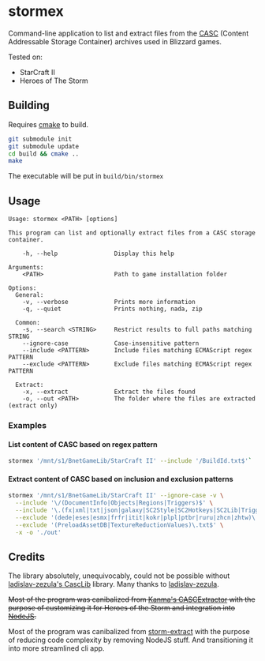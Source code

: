# stormex

Command-line application to list and extract files from the [CASC](https://wowdev.wiki/CASC) (Content
Addressable Storage Container) archives used in Blizzard games.

Tested on:

* StarCraft II
* Heroes of The Storm

## Building

Requires [cmake](http://www.cmake.org/) to build.

```sh
git submodule init
git submodule update
cd build && cmake ..
make
```

The executable will be put in `build/bin/stormex`

## Usage

```
Usage: stormex <PATH> [options]

This program can list and optionally extract files from a CASC storage container.

    -h, --help                Display this help

Arguments:
    <PATH>                    Path to game installation folder

Options:
  General:
    -v, --verbose             Prints more information
    -q, --quiet               Prints nothing, nada, zip

  Common:
    -s, --search <STRING>     Restrict results to full paths matching STRING
    --ignore-case             Case-insensitive pattern
    --include <PATTERN>       Include files matching ECMAScript regex PATTERN
    --exclude <PATTERN>       Exclude files matching ECMAScript regex PATTERN

  Extract:
    -x, --extract             Extract the files found
    -o, --out <PATH>          The folder where the files are extracted (extract only)
```

### Examples

#### List content of CASC based on regex pattern

```sh
stormex '/mnt/s1/BnetGameLib/StarCraft II' --include '/BuildId.txt$'`
```

#### Extract content of CASC based on inclusion and exclusion patterns

```sh
stormex '/mnt/s1/BnetGameLib/StarCraft II' --ignore-case -v \
  --include '\/(DocumentInfo|Objects|Regions|Triggers)$' \
  --include '\.(fx|xml|txt|json|galaxy|SC2Style|SC2Hotkeys|SC2Lib|TriggerLib|SC2Interface|SC2Locale|SC2Components|SC2Layout)$' \
  --exclude '(dede|eses|esmx|frfr|itit|kokr|plpl|ptbr|ruru|zhcn|zhtw)\.sc2data' \
  --exclude '(PreloadAssetDB|TextureReductionValues)\.txt$' \
  -x -o './out'
```

## Credits

The library absolutely, unequivocably, could not be possible without
[ladislav-zezula's CascLib](https://github.com/ladislav-zezula/CascLib)
library. Many thanks to [ladislav-zezula](https://github.com/ladislav-zezula).

~~Most of the program was canibalized from
[Kanma's CASCExtractor](https://github.com/Kanma/CASCExtractor/) with the
purpose of customizing it for Heroes of the Storm and integration into
[NodeJS](https://www.nodejs.org).~~

Most of the program was canibalized from [storm-extract](https://github.com/nydus/storm-extract) with the purpose of reducing code complexity by removing NodeJS stuff. And transitioning it into more streamlined cli app.
